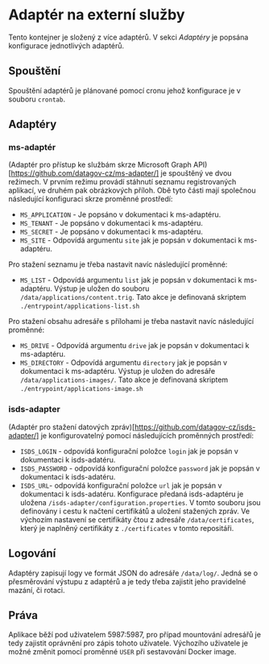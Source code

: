 # Adaptér na externí služby
Tento kontejner je složený z více adaptérů.
V sekci _Adaptéry_ je popsána konfigurace jednotlivých adaptérů.

## Spouštění
Spouštění adaptérů je plánované pomocí cronu jehož konfigurace je v souboru `crontab`.

## Adaptéry

### ms-adaptér
(Adaptér pro přístup ke službám skrze Microsoft Graph API)[https://github.com/datagov-cz/ms-adapter/] je spouštěný ve dvou režimech.
V prvním režimu provádí stáhnutí seznamu registrovaných aplikací, ve druhém pak obrázkových příloh.
Obě tyto části mají společnou následující konfiguraci skrze proměnné prostředí:
- `MS_APPLICATION` - Je popsáno v dokumentaci k ms-adaptéru.
- `MS_TENANT` - Je popsáno v dokumentaci k ms-adaptéru.
- `MS_SECRET` - Je popsáno v dokumentaci k ms-adaptéru.
- `MS_SITE` - Odpovídá argumentu `site` jak je popsán v dokumentaci k ms-adaptéru.

Pro stažení seznamu je třeba nastavit navíc následující proměnné:
- `MS_LIST` - Odpovídá argumentu `list` jak je popsán v dokumentaci k ms-adaptéru.
Výstup je uložen do souboru `/data/applications/content.trig`.
Tato akce je definovaná skriptem `./entrypoint/applications-list.sh`

Pro stažení obsahu adresáře s přílohami je třeba nastavit navíc následující proměnné:
- `MS_DRIVE` - Odpovídá argumentu `drive` jak je popsán v dokumentaci k ms-adaptéru.
- `MS_DIRECTORY` - Odpovídá argumentu `directory` jak je popsán v dokumentaci k ms-adaptéru.
Výstup je uložen do adresáře `/data/applications-images/`.
Tato akce je definovaná skriptem `./entrypoint/applications-image.sh`

### isds-adapter
(Adaptér pro stažení datových zpráv)[https://github.com/datagov-cz/isds-adapter/] je konfigurovatelný pomocí následujících proměnných prostředí:
- `ISDS_LOGIN` - odpovídá konfigurační položce `login` jak je popsán v dokumentaci k isds-adatéru.
- `ISDS_PASSWORD` - odpovídá konfigurační položce `password` jak je popsán v dokumentaci k isds-adatéru.
- `ISDS_URL`- odpovídá konfigurační položce `url` jak je popsán v dokumentaci k isds-adatéru.
Konfigurace předaná isds-adaptéru je uložena `/isds-adapter/configuration.properties`.
V tomto souboru jsou definovány i cestu k načtení certifikátů a uložení stažených zpráv.
Ve výchozím nastavení se certifikáty čtou z  adresáře `/data/certificates`, který je naplněný certifikáty z `./certificates` v tomto repositáři.

## Logování
Adaptéry zapisují logy ve formát JSON do adresáře `/data/log/`.
Jedná se o přesměrování výstupu z adaptérů a je tedy třeba zajistit jeho pravidelné mazání, či rotaci.

## Práva
Aplikace běží pod uživatelem 5987:5987, pro případ mountování adresářů je tedy zajistit oprávnění pro zápis tohoto uživatele.
Výchozího uživatele je možné změnit pomocí proměnné `USER` při sestavování Docker image.
